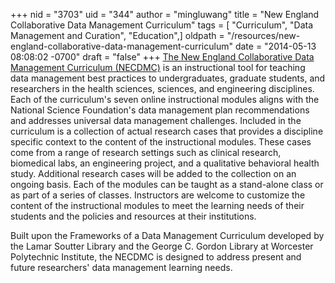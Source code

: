 +++
nid = "3703"
uid = "344"
author = "mingluwang"
title = "New England Collaborative Data Management Curriculum"
tags = [ "Curriculum", "Data Management and Curation", "Education",]
oldpath = "/resources/new-england-collaborative-data-management-curriculum"
date = "2014-05-13 08:08:02 -0700"
draft = "false"
+++
[The New England Collaborative Data Management Curriculum
(NECDMC)](http://library.umassmed.edu/necdmc/index) is an instructional
tool for teaching data management best practices to undergraduates,
graduate students, and researchers in the health sciences, sciences, and
engineering disciplines. Each of the curriculum's seven online
instructional modules aligns with the National Science Foundation's data
management plan recommendations and addresses universal data management
challenges. Included in the curriculum is a collection of actual
research cases that provides a discipline specific context to the
content of the instructional modules. These cases come from a range of
research settings such as clinical research, biomedical labs, an
engineering project, and a qualitative behavioral health study.
Additional research cases will be added to the collection on an ongoing
basis. Each of the modules can be taught as a stand-alone class or as
part of a series of classes. Instructors are welcome to customize the
content of the instructional modules to meet the learning needs of their
students and the policies and resources at their institutions.

Built upon the Frameworks of a Data Management Curriculum developed by
the Lamar Soutter Library and the George C. Gordon Library at Worcester
Polytechnic Institute, the NECDMC is designed to address present and
future researchers' data management learning needs.
